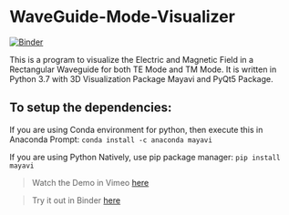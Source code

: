 # WaveGuide-Mode-Visualizer
[![Binder](https://mybinder.org/badge_logo.svg)](https://mybinder.org/v2/gh/ashwinbalaji0811/WaveGuide-Mode-Visualizer.git/master)

This is a program to visualize the Electric and Magnetic Field in a Rectangular Waveguide for both TE Mode and TM Mode. It is written in Python 3.7 with 3D Visualization Package Mayavi and PyQt5 Package.

## To setup the dependencies:

If you are using Conda environment for python, then execute this in Anaconda Prompt: `conda install -c anaconda mayavi`

If you are using Python Natively, use pip package manager: `pip install mayavi`


> Watch the Demo in Vimeo [here](https://vimeo.com/424267794)

>Try it out in Binder [here](https://mybinder.org/v2/gh/ashwinbalaji0811/WaveGuide-Mode-Visualizer.git/master)
